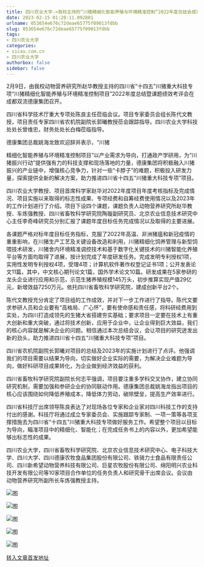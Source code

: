 ```yaml
---
title: 四川农业大学->我校主持的“川猪精细化智能养殖与环境精准控制”2022年度总结会成功举行 | sicau.com.cn
date: 2023-02-15 01:28:11.092881
urlname: 053654e676c72deae65775f09013fdbb
slug: 053654e676c72deae65775f09013fdbb
tags: 
- 四川农业大学
categories:
- sicau.com.cn
- 四川农业大学
authorbox: false
sidebar: false
---
```

2月9日，由我校动物营养研究所赵华教授主持的四川省“十四五”川猪重大科技专项“川猪精细化智能养殖与环境精准控制项目”2022年度总结暨课题绩效考评会在成都双流德康集团召开。

四川省科学技术厅重大专项处陈良主任莅临会议。项目专家委员会组长陈代文教授，项目责任专家四川省农机院副院长郭曦教授莅会跟踪指导。四川农业大学科技处处长曾维忠，财务处处长白梅莅临指导。

德康集团总裁姚海龙致欢迎辞并表示，“川猪
<!--more-->
精细化智能养殖与环境精准控制项目”以产业需求为导向，打通政产学研用，为“川猪振兴行动”提供强有力的科技支撑和现场落地的力量，德康集团将积极融入川猪振兴的产业链中，增强核心竞争力，针对一些“卡脖子”的难题，积极投入研发力量，探索提供全新的解决方案，助力推进四川省十四五“川猪重大科技专项”项目。

四川农业大学教授、项目首席科学家赵华对2022年度项目年度考核指标及完成情况、项目实施以来取得的标志性成果、专项经费和自筹经费使用情况以及2023年的工作计划进行了介绍。项目下设四个课题，课题负责人动物营养研究所赵华教授、车炼强教授、四川省畜牧科学研究院陶璇副研究员、北京农业信息技术研究中心主任李奇峰研究员分别汇报了课题年度目标任务完成情况以及取得的主要进展。

各课题严格对标年度目标任务指标，克服了2022年高温、非洲猪瘟和新冠疫情的重重影响，在川猪生产工艺及关键设备改造和利用，川猪精细化饲养管理与新型饲喂技术研发，川猪舍内环境精准调控技术和基于数字化关键技术的川猪智能化养殖平台等方面均取得了进展，按计划完成了年度研发任务。完成发明专利授权1项，实用性发明专利授权4项，受理4项；计算机软件著作权登记证书1项；公开发表论文11篇，其中，中文核心期刊论文1篇，国外学术论文10篇。研发成果在5家参研的龙头企业进行应用和示范，示范生猪养殖规模145万头，初步推算实现产值29亿元，新增效益7250万元。依托四川省畜牧科学研究院，建成创新平台2个。

陈代文教授充分肯定了项目组的工作成效，并对下一步工作进行了指导。陈代文要求参研人员和企业要有“高格局、广心怀”，要有使命感和责任感，将科研经费用到实处，为四川打造成领先的生猪大省搭建夯实基础；要求项目一定要在技术上有重大创新和重大突破，通过将技术创新，应用于企业中，让企业得到巨大效益，我们的核心内容就是解决企业的问题。相信通过本次总结会议，会让项目的研究迸发出新的劲头，助力推进四川省十四五“川猪重大科技专项”项目。

四川省农机院副院长郭曦对项目的总结及2023年的实施计划进行了点评。他强调我们的项目需要以结果为导向，切实做好企业实际的需要，为解决企业难题为导向，做好科研项目成果转化，为企业做到经济效益的获利。

四川省畜牧科学研究院副院长何志平强调，项目要注重多学科交叉协作，建立协同研究机制，需要加强和参研企业的协同联动作用。德康集团总裁姚海龙指出项目的核心应该围绕如何降低养殖成本，降低体力劳动，破除壁垒，提高生产效率进行。

四川省科技厅出席领导陈良表达了对现场各位专家和企业家对四川科技工作的支持付出的感谢。科技厅将通过成立专家委员会、实施跟踪专家制、一项一策等各项支撑措施去为四川省“十四五”川猪重大科技专项做好服务工作。希望整个项目以目标为导向，瞄准项目中的精细化、智能化；在完成任务书上的内容以外，更加希望能够出标志性的成果。

四川农业大学，四川省畜牧科学研究院、北京农业信息技术研究中心、电子科技大学、四川大学、四川德康农牧食品集团股份有限公司、铁骑力士食品有限责任公司、四川新希望动物营养科技有限公司、巨星农牧股份有限公司、绵阳明兴农业科技开发有限公司等10家项目合作单位的任务负责人和研究骨干出席会议。会议由动物营养研究所副所长车炼强教授主持。

![图](https://news.sicau.edu.cn/__local/0/88/0B/FC5D3B36AD19B6FE0EFFAC04B50_2144707E_B7F85.png)

![图](https://news.sicau.edu.cn/__local/7/CF/8E/5B83740A5A834638FF9CF7D2E62_887B6136_73376.png)

![图](https://news.sicau.edu.cn/__local/0/4C/EB/5B8BC9890F59EFF137069A1D852_1450989C_BC989.png)

![图](https://news.sicau.edu.cn/__local/5/2B/9A/F51DE06C31179E90251D9B14C67_C3AF6C11_F5753.png)

![图](https://news.sicau.edu.cn/__local/5/FC/D7/30752A099BF0D4A0941232B0511_2F9034E2_71903.png)

[转入文章首发地址](https://news.sicau.edu.cn/info/1078/70995.htm)